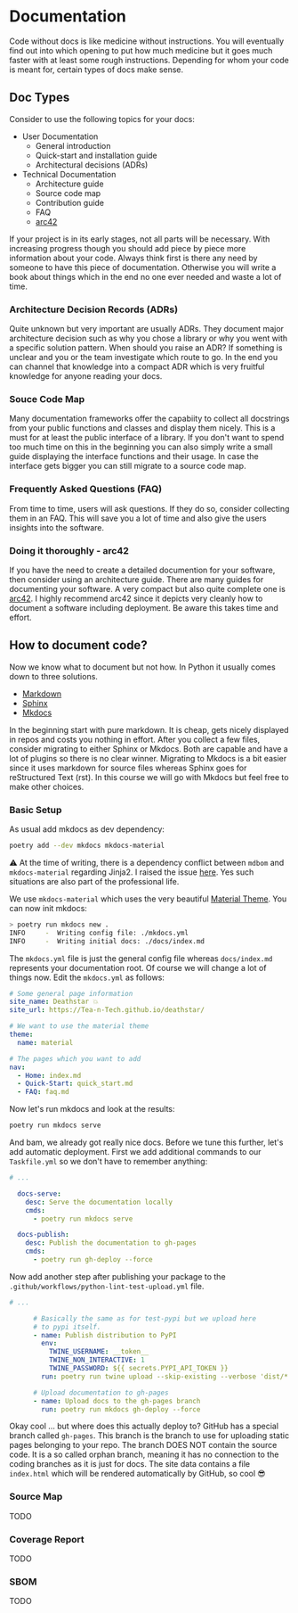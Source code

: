 # Documentation

Code without docs is like medicine without instructions.
You will eventually find out into which opening to put how much medicine
but it goes much faster with at least some rough instructions.
Depending for whom your code is meant for, certain types of docs make
sense.

## Doc Types

Consider to use the following topics for your docs:

- User Documentation
  - General introduction
  - Quick-start and installation guide
  - Architectural decisions (ADRs)
- Technical Documentation
  - Architecture guide
  - Source code map
  - Contribution guide
  - FAQ
  - [arc42]

If your project is in its early stages, not all parts will be necessary.
With increasing progress though you should add piece by piece more information
about your code.
Always think first is there any need by someone to have this piece of
documentation.
Otherwise you will write a book about things which in the end no one ever
needed and waste a lot of time.

### Architecture Decision Records (ADRs)

Quite unknown but very important are usually ADRs.
They document major architecture decision such as why you chose a library or
why you went with a specific solution pattern.
When should you raise an ADR?
If something is unclear and you or the team investigate which route to go.
In the end you can channel that knowledge into a compact ADR which is very
fruitful knowledge for anyone reading your docs.

### Souce Code Map

Many documentation frameworks offer the capabiity to collect all docstrings from
your public functions and classes and display them nicely.
This is a must for at least the public interface of a library.
If you don't want to spend too much time on this in the beginning you can also
simply write a small guide displaying the interface functions and their usage.
In case the interface gets bigger you can still migrate to a source code map.

### Frequently Asked Questions (FAQ)

From time to time, users will ask questions.
If they do so, consider collecting them in an FAQ.
This will save you a lot of time and also give the users insights into the
software.

### Doing it thoroughly - arc42

If you have the need to create a detailed documention for your software, then
consider using an architecture guide.
There are many guides for documenting your software.
A very compact but also quite complete one is [arc42].
I highly recommend arc42 since it depicts very cleanly how to document a
software including deployment.
Be aware this takes time and effort.

[arc42]: https://arc42.org/overview

## How to document code?

Now we know what to document but not how.
In Python it usually comes down to three solutions.

- [Markdown]
- [Sphinx]
- [Mkdocs]

In the beginning start with pure markdown.
It is cheap, gets nicely displayed in repos and costs you nothing in effort.
After you collect a few files, consider migrating to either Sphinx or Mkdocs.
Both are capable and have a lot of plugins so there is no clear winner.
Migrating to Mkdocs is a bit easier since it uses markdown for source files
whereas Sphinx goes for reStructured Text (rst).
In this course we will go with Mkdocs but feel free to make other choices.

[markdown]: https://github.com/adam-p/markdown-here/wiki/Markdown-Cheatsheet
[mkdocs]: https://www.mkdocs.org/
[sphinx]: https://www.sphinx-doc.org/en/master/

### Basic Setup

As usual add mkdocs as dev dependency:

```bash
poetry add --dev mkdocs mkdocs-material 
```

⚠️ At the time of writing, there is a dependency conflict between `mdbom` and
`mkdocs-material` regarding Jinja2.
I raised the issue [here][issue-mdbom].
Yes such situations are also part of the professional life.

[issue-mdbom]: https://github.com/HaRo87/mdbom/issues/34

We use `mkdocs-material` which uses the very beautiful [Material Theme][mui].
You can now init mkdocs:

[mui]: https://mui.com/

```bash
> poetry run mkdocs new .
INFO     -  Writing config file: ./mkdocs.yml
INFO     -  Writing initial docs: ./docs/index.md
```

The `mkdocs.yml` file is just the general config file whereas `docs/index.md`
represents your documentation root.
Of course we will change a lot of things now.
Edit the `mkdocs.yml` as follows:

```yaml
# Some general page information
site_name: Deathstar 💥
site_url: https://Tea-n-Tech.github.io/deathstar/

# We want to use the material theme
theme:
  name: material

# The pages which you want to add
nav:
  - Home: index.md
  - Quick-Start: quick_start.md
  - FAQ: faq.md
```

Now let's run mkdocs and look at the results:

```bash
poetry run mkdocs serve
```

And bam, we already got really nice docs.
Before we tune this further, let's add automatic deployment.
First we add additional commands to our `Taskfile.yml` so we don't have to
remember anything:

```yaml
# ...

  docs-serve:
    desc: Serve the documentation locally
    cmds:
      - poetry run mkdocs serve

  docs-publish:
    desc: Publish the documentation to gh-pages
    cmds:
      - poetry run gh-deploy --force
```

Now add another step after publishing your package to the
`.github/workflows/python-lint-test-upload.yml` file.

```yaml
# ...

      # Basically the same as for test-pypi but we upload here
      # to pypi itself.
      - name: Publish distribution to PyPI
        env:
          TWINE_USERNAME: __token__
          TWINE_NON_INTERACTIVE: 1
          TWINE_PASSWORD: ${{ secrets.PYPI_API_TOKEN }}
        run: poetry run twine upload --skip-existing --verbose 'dist/*'

      # Upload documentation to gh-pages
      - name: Upload docs to the gh-pages branch
        run: poetry run mkdocs gh-deploy --force
```

Okay cool ... but where does this actually deploy to?
GitHub has a special branch called `gh-pages`.
This branch is the branch to use for uploading static pages belonging to your
repo.
The branch DOES NOT contain the source code.
It is a so called orphan branch, meaning it has no connection to the coding
branches as it is just for docs.
The site data contains a file `index.html` which will be rendered automatically
by GitHub, so cool 😎

### Source Map

TODO

### Coverage Report

TODO

### SBOM

TODO
